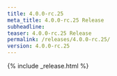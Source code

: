```yaml
---
title: 4.0.0-rc.25
meta_title: 4.0.0-rc.25 Release
subheadline: 
teaser: 4.0.0-rc.25 Release
permalink: /releases/4.0.0-rc.25/
version: 4.0.0-rc.25
---
```


{% include _release.html %}
